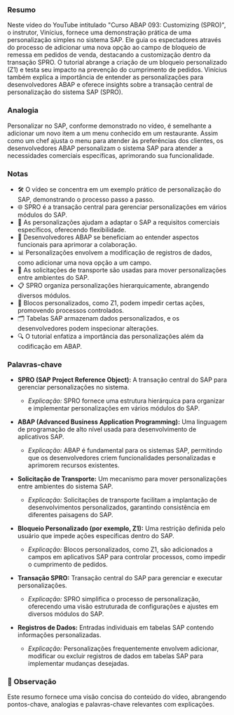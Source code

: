 ### Resumo
Neste vídeo do YouTube intitulado "Curso ABAP 093: Customizing (SPRO)", o instrutor, Vinícius, fornece uma demonstração prática de uma personalização simples no sistema SAP. Ele guia os espectadores através do processo de adicionar uma nova opção ao campo de bloqueio de remessa em pedidos de venda, destacando a customização dentro da transação SPRO. O tutorial abrange a criação de um bloqueio personalizado (Z1) e testa seu impacto na prevenção do cumprimento de pedidos. Vinícius também explica a importância de entender as personalizações para desenvolvedores ABAP e oferece insights sobre a transação central de personalização do sistema SAP (SPRO).

### Analogia
Personalizar no SAP, conforme demonstrado no vídeo, é semelhante a adicionar um novo item a um menu conhecido em um restaurante. Assim como um chef ajusta o menu para atender às preferências dos clientes, os desenvolvedores ABAP personalizam o sistema SAP para atender a necessidades comerciais específicas, aprimorando sua funcionalidade.

### Notas
- 🛠️ O vídeo se concentra em um exemplo prático de personalização do SAP, demonstrando o processo passo a passo.
- 🌐 SPRO é a transação central para gerenciar personalizações em vários módulos do SAP.
- 🧩 As personalizações ajudam a adaptar o SAP a requisitos comerciais específicos, oferecendo flexibilidade.
- 📝 Desenvolvedores ABAP se beneficiam ao entender aspectos funcionais para aprimorar a colaboração.
- 📊 Personalizações envolvem a modificação de registros de dados, como adicionar uma nova opção a um campo.
- 🔄 As solicitações de transporte são usadas para mover personalizações entre ambientes do SAP.
- 📋 SPRO organiza personalizações hierarquicamente, abrangendo diversos módulos.
- 🚫 Blocos personalizados, como Z1, podem impedir certas ações, promovendo processos controlados.
- 🗂️ Tabelas SAP armazenam dados personalizados, e os desenvolvedores podem inspecionar alterações.
- 🔍 O tutorial enfatiza a importância das personalizações além da codificação em ABAP.

### Palavras-chave
- **SPRO (SAP Project Reference Object):** A transação central do SAP para gerenciar personalizações no sistema.
  - *Explicação:* SPRO fornece uma estrutura hierárquica para organizar e implementar personalizações em vários módulos do SAP.

- **ABAP (Advanced Business Application Programming):** Uma linguagem de programação de alto nível usada para desenvolvimento de aplicativos SAP.
  - *Explicação:* ABAP é fundamental para os sistemas SAP, permitindo que os desenvolvedores criem funcionalidades personalizadas e aprimorem recursos existentes.

- **Solicitação de Transporte:** Um mecanismo para mover personalizações entre ambientes do sistema SAP.
  - *Explicação:* Solicitações de transporte facilitam a implantação de desenvolvimentos personalizados, garantindo consistência em diferentes paisagens do SAP.

- **Bloqueio Personalizado (por exemplo, Z1):** Uma restrição definida pelo usuário que impede ações específicas dentro do SAP.
  - *Explicação:* Blocos personalizados, como Z1, são adicionados a campos em aplicativos SAP para controlar processos, como impedir o cumprimento de pedidos.

- **Transação SPRO:** Transação central do SAP para gerenciar e executar personalizações.
  - *Explicação:* SPRO simplifica o processo de personalização, oferecendo uma visão estruturada de configurações e ajustes em diversos módulos do SAP.

- **Registros de Dados:** Entradas individuais em tabelas SAP contendo informações personalizadas.
  - *Explicação:* Personalizações frequentemente envolvem adicionar, modificar ou excluir registros de dados em tabelas SAP para implementar mudanças desejadas.

### 🤖 Observação
Este resumo fornece uma visão concisa do conteúdo do vídeo, abrangendo pontos-chave, analogias e palavras-chave relevantes com explicações.
